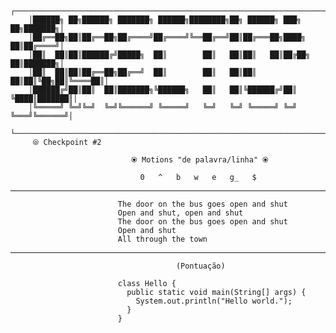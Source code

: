         ┌──────────────────────────────────────────────────────────────────────────┐
        │██████╗ ██╗██████╗ ███████╗ ██████╗████████╗██╗ ██████╗ ███╗   ██╗███████╗│
        │██╔══██╗██║██╔══██╗██╔════╝██╔════╝╚══██╔══╝██║██╔═══██╗████╗  ██║██╔════╝│
        │██║  ██║██║██████╔╝█████╗  ██║        ██║   ██║██║   ██║██╔██╗ ██║███████╗│
        │██║  ██║██║██╔══██╗██╔══╝  ██║        ██║   ██║██║   ██║██║╚██╗██║╚════██║│
        │██████╔╝██║██║  ██║███████╗╚██████╗   ██║   ██║╚██████╔╝██║ ╚████║███████║│
        │╚═════╝ ╚═╝╚═╝  ╚═╝╚══════╝ ╚═════╝   ╚═╝   ╚═╝ ╚═════╝ ╚═╝  ╚═══╝╚══════╝│
        └──────────────────────────────────────────────────────────────────────────┘
         ⦾ Checkpoint #2                        

                               ⦿ Motions "de palavra/linha" ⦿          
                                             
                                 0   ^   b   w   e   g_   $


----------------------------------------------------------------------------------------------

                            The door on the bus goes open and shut 
                            Open and shut, open and shut 
                            The door on the bus goes open and shut 
                            Open and shut 
                            All through the town 

----------------------------------------------------------------------------------------------
                                         (Pontuação)

                            class Hello {
                              public static void main(String[] args) {
                                System.out.println("Hello world.");
                              }
                            }




